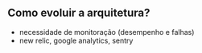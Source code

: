 ## Como evoluir a arquitetura?

- necessidade de monitoração (desempenho e falhas)
- new relic, google analytics, sentry
